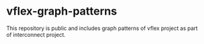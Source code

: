 # vflex-graph-patterns
This repository is public and includes graph patterns of vflex project as part of interconnect project.
